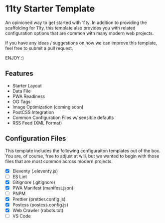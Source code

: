 # 11ty Starter Template

An opinioned way to get started with 11ty.  In addition to providing the scaffolding for 11ty, this template also provides you with related configuration options that are common with many modern web projects.

If you have any ideas / suggestions on how we can improve this template, feel free to submit a pull request.

ENJOY :)

## Features

- Starter Layout
- Data File
- PWA Readiness
- OG Tags
- Image Optimization (coming soon)
- PostCSS Integration
- Common Configuration Files w/ sensible defaults
- RSS Feed (XML Format)

## Configuration Files

This template includes the following configuraiton templates out of the box. You are, of course, free to adjust at will, but we wanted to begin with those files that are most common across modern projects.

- [x] Eleventy (.eleventy.js)
- [ ] ES Lint
- [x] Gitignore (.gitignore)
- [x] PWA Manifest (manifest.json)
- [ ] PNPM 
- [x] Prettier (prettier.config.js)
- [x] Postcss (postcss.config.js)
- [x] Web Crawler (robots.txt)
- [ ] VS Code